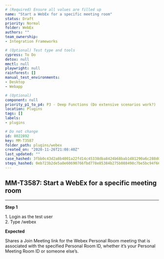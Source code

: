 ```yaml
---
# (Required) Ensure all values are filled up
name: "Start a WebEx for a specific meeting room"
status: Draft
priority: Normal
folder: WebEx
authors: ""
team_ownership: 
- Integration Frameworks

# (Optional) Test type and tools
cypress: To Do
detox: null
mmctl: null
playwright: null
rainforest: []
manual_test_environments: 
- Desktop
- Webapp

# (Optional)
component: null
priority_p1_to_p4: P3 - Deep Functions (Do extensive scenarios work?)
location: Plugins
tags: []
labels: 
- plugins

# Do not change
id: 8022892
key: MM-T3587
folder_path: plugins/webex
created_on: "2020-11-26T21:08:40Z"
last_updated: ""
case_hashed: 3fbb0c43d2a8b4001a22fd14c45338dba8424b68bab1d81290a6c288d06f2c7a8427c270b9cd6bf82185f83ced28cb5c
steps_hashed: 0eb723b2de5a8e60690766fbd778e85384b275b088498c7be5bc94f66ce0cc229ac4a2507aed0eb9ca1d193b453be2c5
---
```


## MM-T3587: Start a WebEx for a specific meeting room

---

**Step 1**

1\. Login as the test user\
2\. Type /webex

**Expected**

Shares a Join Meeting link for the Webex Personal Room meeting that is associated with the specified Personal Room ID, whether it’s your Personal Meeting Room ID or someone else’s.

